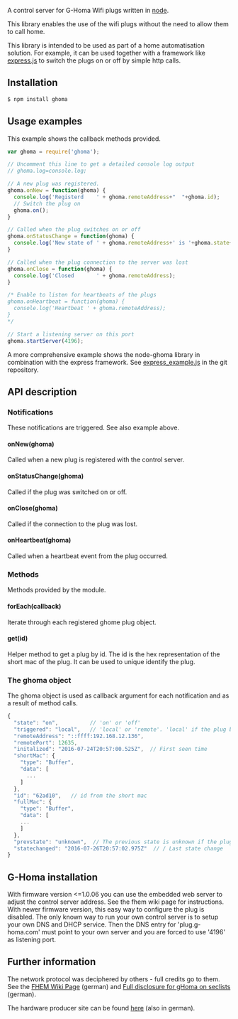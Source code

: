 A control server for G-Homa Wifi plugs written in [node](http://nodejs.org).

This library enables the use of the wifi plugs without the need to allow them to call home.

This library is intended to be used as part of a home automatisation solution. For example, it can be used together with a framework like [express.js](https://expressjs.com/) to switch the plugs on or off by simple http calls.

Installation
------------

```bash
$ npm install ghoma
```

Usage examples
--------------

This example shows the callback methods provided.

```js
var ghoma = require('ghoma');

// Uncomment this line to get a detailed console log output
// ghoma.log=console.log;

// A new plug was registered.
ghoma.onNew = function(ghoma) {
  console.log('Registerd    ' + ghoma.remoteAddress+"  "+ghoma.id);
  // Switch the plug on
  ghoma.on();
}

// Called when the plug switches on or off
ghoma.onStatusChange = function(ghoma) {
  console.log('New state of ' + ghoma.remoteAddress+' is '+ghoma.state+' triggered '+ghoma.triggered);
}

// Called when the plug connection to the server was lost
ghoma.onClose = function(ghoma) {
  console.log('Closed       ' + ghoma.remoteAddress);
}

/* Enable to listen for heartbeats of the plugs
ghoma.onHeartbeat = function(ghoma) {
  console.log('Heartbeat ' + ghoma.remoteAddress);
}
*/

// Start a listening server on this port
ghoma.startServer(4196);
```

A more comprehensive example shows the node-ghoma library in combination with the express framework. See [express_example.js](https://github.com/rodney42/node-ghoma/blob/master/express_example.js) in the git repository.


API description
---------------

### Notifications
These notifications are triggered. See also example above.

#### onNew(ghoma)
Called when a new plug is registered with the control server.

#### onStatusChange(ghoma)
Called if the plug was switched on or off.

#### onClose(ghoma)
Called if the connection to the plug was lost.

#### onHeartbeat(ghoma)
Called when a heartbeat event from the plug occurred.


### Methods
Methods provided by the module.

#### forEach(callback)
Iterate through each registered ghome plug object.

#### get(id)
Helper method to get a plug by id. The id is the hex representation of the short mac of the plug. It can be used to unique identify the plug.

### The ghoma object

The ghoma object is used as callback argument for each notification and as a result of method calls.

```js
{
  "state": "on",          // 'on' or 'off'
  "triggered": "local",   // 'local' or 'remote'. 'local' if the plug button was used.
  "remoteAddress": "::ffff:192.168.12.136",
  "remotePort": 12635,
  "initalized": "2016-07-24T20:57:00.525Z",  // First seen time
  "shortMac": {
    "type": "Buffer",
    "data": [
      ...
    ]
  },
  "id": "62ad10",   // id from the short mac
  "fullMac": {
    "type": "Buffer",
    "data": [
    ...
    ]
  },
  "prevstate": "unknown",  // The previous state is unknown if the plug was yet registered. 'on' or 'off' otherwise
  "statechanged": "2016-07-26T20:57:02.975Z"  // / Last state change
}
```

G-Homa installation
-------------------

With firmware version <=1.0.06 you can use the embedded web server to adjust the control server address. See the fhem wiki page for instructions.
With newer firmware version, this easy way to configure the plug is disabled. The only known way to run your own control server is to setup your own DNS and DHCP service. Then the DNS entry for 'plug.g-homa.com' must point to your own server and you are forced to use '4196' as listening port.

Further information
-------------------

The network protocol was deciphered by others - full credits go to them.
See the [FHEM Wiki Page](http://www.fhemwiki.de/wiki/G-Homa) (german)
and
[Full disclosure for gHoma on seclists](http://seclists.org/fulldisclosure/2015/May/45) (german).

The hardware producer site can be found
[here](http://www.g-homa.com/index.php/de/) (also in german).
